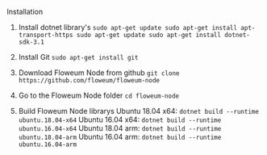 Installation

1. Install dotnet library's
``sudo apt-get update
sudo apt-get install apt-transport-https
sudo apt-get update
sudo apt-get install dotnet-sdk-3.1``

2. Install Git
```sudo apt-get install git```

3. Download Floweum Node from github
```git clone https://github.com/floweum/floweum-node```

4. Go to the Floweum Node folder
```cd floweum-node```

2. Build Floweum Node librarys
Ubuntu 18.04 x64:
```dotnet build --runtime ubuntu.18.04-x64```
Ubuntu 16.04 x64:
```dotnet build --runtime ubuntu.16.04-x64```
Ubuntu 18.04 arm:
```dotnet build --runtime ubuntu.18.04-arm```
Ubuntu 16.04 arm:
```dotnet build --runtime ubuntu.16.04-arm```
